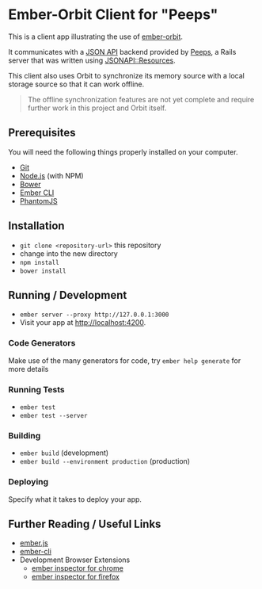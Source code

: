 # Ember-Orbit Client for "Peeps"

This is a client app illustrating the use of
[ember-orbit](https://github.com/orbitjs/ember-orbit/).

It communicates with a [JSON API](http://jsonapi.org/) backend provided by
[Peeps](https://github.com/cerebris/peeps-uuids), a Rails server that was
written using [JSONAPI::Resources](https://github.com/cerebris/jsonapi-resources).

This client also uses Orbit to synchronize its memory source with a local
storage source so that it can work offline.

> The offline synchronization features are not yet complete and require further
work in this project and Orbit itself.

## Prerequisites

You will need the following things properly installed on your computer.

* [Git](http://git-scm.com/)
* [Node.js](http://nodejs.org/) (with NPM)
* [Bower](http://bower.io/)
* [Ember CLI](http://www.ember-cli.com/)
* [PhantomJS](http://phantomjs.org/)

## Installation

* `git clone <repository-url>` this repository
* change into the new directory
* `npm install`
* `bower install`

## Running / Development

* `ember server --proxy http://127.0.0.1:3000`
* Visit your app at [http://localhost:4200](http://localhost:4200).

### Code Generators

Make use of the many generators for code, try `ember help generate` for more details

### Running Tests

* `ember test`
* `ember test --server`

### Building

* `ember build` (development)
* `ember build --environment production` (production)

### Deploying

Specify what it takes to deploy your app.

## Further Reading / Useful Links

* [ember.js](http://emberjs.com/)
* [ember-cli](http://www.ember-cli.com/)
* Development Browser Extensions
  * [ember inspector for chrome](https://chrome.google.com/webstore/detail/ember-inspector/bmdblncegkenkacieihfhpjfppoconhi)
  * [ember inspector for firefox](https://addons.mozilla.org/en-US/firefox/addon/ember-inspector/)
